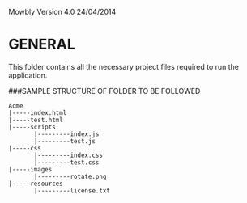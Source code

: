 Mowbly Version 4.0 24/04/2014

GENERAL
=======
This folder contains all the necessary project files required to run the application.

###SAMPLE STRUCTURE OF FOLDER TO BE FOLLOWED

```
Acme
|-----index.html
|-----test.html
|-----scripts
       |---------index.js
       |---------test.js
|-----css
       |---------index.css
       |---------test.css
|-----images
       |---------rotate.png
|-----resources
       |---------license.txt
```

